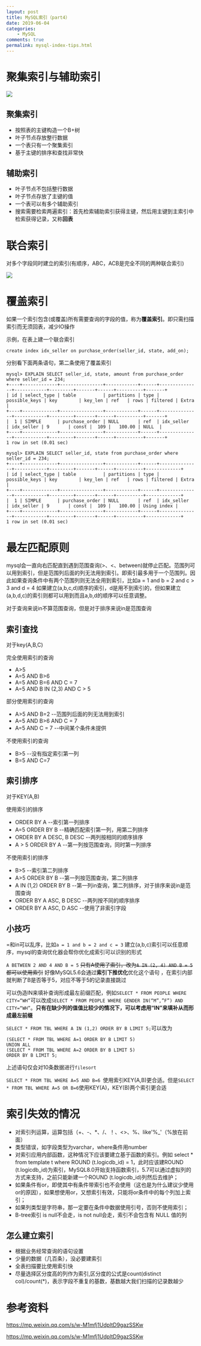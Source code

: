 ```yaml
---
layout: post
title: MySQL索引（part4）
date: 2019-06-04
categories:
    - MySQL
comments: true
permalink: mysql-index-tips.html
---
```


# 聚集索引与辅助索引

![](/assets/images/posts/mysql-index/index-1.png)

## 聚集索引

- 按照表的主键构造一个B+树
- 叶子节点存放整行数据
- 一个表只有一个聚集索引
- 基于主键的排序和查找非常快

## 辅助索引

- 叶子节点不包括整行数据
- 叶子节点存放了主键的值
- 一个表可以有多个辅助索引
- 搜索需要检索两遍索引：首先检索辅助索引获得主键，然后用主键到主索引中检索获得记录，又称**回表**

# 联合索引
对多个字段同时建立的索引(有顺序，ABC，ACB是完全不同的两种联合索引)

![](/assets/images/posts/mysql-index/index-2.png)

# 覆盖索引
如果一个索引包含(或覆盖)所有需要查询的字段的值，称为**覆盖索引**。即只需扫描索引而无须回表，减少IO操作

示例，在表上建一个联合索引

```
create index idx_seller on purchase_order(seller_id, state, add_on);
```

分别看下面两条语句，第二条使用了覆盖索引

```
mysql> EXPLAIN SELECT seller_id, state, amount from purchase_order where seller_id = 234;
+----+-------------+----------------+------------+------+---------------+------------+---------+-------+------+----------+-------+
| id | select_type | table          | partitions | type | possible_keys | key        | key_len | ref   | rows | filtered | Extra |
+----+-------------+----------------+------------+------+---------------+------------+---------+-------+------+----------+-------+
|  1 | SIMPLE      | purchase_order | NULL       | ref  | idx_seller    | idx_seller | 9       | const |  109 |   100.00 | NULL  |
+----+-------------+----------------+------------+------+---------------+------------+---------+-------+------+----------+-------+
1 row in set (0.01 sec)

mysql> EXPLAIN SELECT seller_id, state from purchase_order where seller_id = 234;
+----+-------------+----------------+------------+------+---------------+------------+---------+-------+------+----------+-------------+
| id | select_type | table          | partitions | type | possible_keys | key        | key_len | ref   | rows | filtered | Extra       |
+----+-------------+----------------+------------+------+---------------+------------+---------+-------+------+----------+-------------+
|  1 | SIMPLE      | purchase_order | NULL       | ref  | idx_seller    | idx_seller | 9       | const |  109 |   100.00 | Using index |
+----+-------------+----------------+------------+------+---------------+------------+---------+-------+------+----------+-------------+
1 row in set (0.01 sec)
```

# 最左匹配原则

mysql会一直向右匹配直到遇到范围查询(>、<、between)就停止匹配。范围列可以用到索引，但是范围列后面的列无法用到索引。即索引最多用于一个范围列。因此如果查询条件中有两个范围列则无法全用到索引，比如a = 1 and b = 2 and c > 3 and d = 4 如果建立(a,b,c,d)顺序的索引，d是用不到索引的，但如果建立(a,b,d,c)的索引则都可以用到而且a,b,d的顺序可以任意调整。

对于查询来说in不算范围查询，但是对于排序来说in是范围查询

## 索引查找
对于key(A,B,C)

完全使用索引的查询

- A>5
- A=5 AND B>6
- A=5 AND B=6 AND C = 7
- A=5 AND B IN (2,3) AND C > 5

部分使用索引的查询

- A>5 AND B=2 --范围列后面的列无法用到索引
- A=5 AND B>6 AND C = 7
- A=5 AND C = 7 --中间某个条件未提供

不使用索引的查询

- B>5 --没有指定索引第一列
- B=5 AND C=7

## 索引排序
对于KEY(A,B)

使用索引的排序

- ORDER BY A --索引第一列排序
- A=5 ORDER BY B --精确匹配索引第一列，用第二列排序
- ORDER BY A DESC, B DESC --两列按相同的顺序排序
- A > 5 ORDER BY A --第一列按范围查询，同时第一列排序

不使用索引的排序

- B>5 --索引第二列排序
- A>5 ORDER BY B --第一列按范围查询，第二列排序
- A IN (1,2) ORDER BY B --第一列in查询，第二列排序，对于排序来说in是范围查询
- ORDER BY A ASC, B DESC --两列按不同的顺序排序
- ORDER BY A ASC, D ASC --使用了非索引字段

## 小技巧

=和in可以乱序，比如`a = 1 and b = 2 and c = 3` 建立(a,b,c)索引可以任意顺序，mysql的查询优化器会帮你优化成索引可以识别的形式

`A BETWEEN 2 AND 4 AND B = 5` ~~只有A使用了索引，改为`A IN (2, 4) AND B = 5` 都可以使用索引~~ 好像MySQL5.6会通过**索引下推优化**优化这个语句 ，在索引内部就判断了B是否等于5，对应不等于5的记录直接跳过

可以伪造IN来填补查询形成最左前缀匹配，例如`SELECT * FROM PEOPLE WHERE CITY=“WH”`可以改成`SELECT * FROM PEOPLE WHERE GENDER IN(“M”,”F”) AND CITY=“WH”`。**只有在缺少列的值值比较少的情况下，可以考虑用“IN”来填补从而形成最左前缀**

`SELECT * FROM TBL WHERE A IN (1,2) ORDER BY B LIMIT 5;`可以改为
```
(SELECT * FROM TBL WHERE A=1 ORDER BY B LIMIT 5)
UNION ALL 
(SELECT * FROM TBL WHERE A=2 ORDER BY B LIMIT 5)
ORDER BY B LIMIT 5;
```
上述语句仅会对10条数据进行`filesort`

`SELECT * FROM TBL WHERE A=5 AND B=6 `使用索引KEY(A,B)更合适。但是`SELECT * FROM TBL WHERE A=5 OR B=6`使用KEY(A)，KEY(B)两个索引更合适

# 索引失效的情况

- 对索引列运算，运算包括（+、-、*、/、！、<>、%、like'%_'（%放在前面）
- 类型错误，如字段类型为varchar，where条件用number
- 对索引应用内部函数，这种情况下应该要建立基于函数的索引。例如 select * from template t where ROUND (t.logicdb_id) = 1，此时应该建ROUND (t.logicdb_id)为索引，MySQL8.0开始支持函数索引，5.7可以通过虚拟列的方式来支持，之前只能新建一个ROUND (t.logicdb_id)列然后去维护；
- 如果条件有or，即使其中有条件带索引也不会使用（这也是为什么建议少使用or的原因），如果想使用or，又想索引有效，只能将or条件中的每个列加上索引；
- 如果列类型是字符串，那一定要在条件中数据使用引号，否则不使用索引；
- B-tree索引 is null不会走，is not null会走，索引不会包含有 NULL 值的列

## 怎么建立索引

- 根据业务经常查询的语句设置
- 少量的数据（几百条），没必要建索引
- 全表扫描要比使用索引快
- 尽量选择区分度高的列作为索引,区分度的公式是count(distinct col)/count(*)，表示字段不重复的基数，基数越大我们扫描的记录数越少

# 参考资料
https://mp.weixin.qq.com/s/w-M1mfj1UdpltD9gazSSKw

https://mp.weixin.qq.com/s/w-M1mfj1UdpltD9gazSSKw